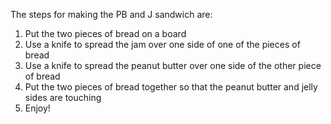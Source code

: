 The steps for making the PB and J sandwich are:
1. Put the two pieces of bread on a board
2. Use a knife to spread the jam over one side of one of the pieces of bread
3. Use a knife to spread the peanut butter over one side of the other piece of bread
4. Put the two pieces of bread together so that the peanut butter and jelly sides are touching
5. Enjoy!